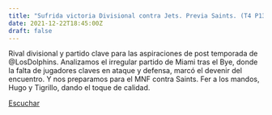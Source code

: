 ```yaml
---
title: "Sufrida victoria Divisional contra Jets. Previa Saints. (T4 P13)"
date: 2021-12-22T18:45:00Z
draft: false
---
```


Rival divisional y partido clave para las aspiraciones de post temporada de @LosDolphins.
Analizamos el irregular partido de Miami tras el Bye, donde la falta de jugadores claves en ataque y defensa, marcó el devenir del encuentro.
Y nos preparamos para el MNF contra Saints.
Fer a los mandos, Hugo y Tigrillo, dando el toque de calidad.

[Escuchar](https://www.ivoox.com/sufrida-victoria-divisional-contra-jets-previa-saints-t4-audios-mp3_rf_79994547_1.html)
